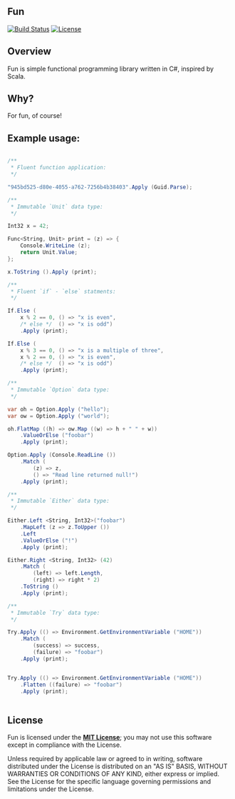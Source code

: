 ## Fun

[![Build Status](https://travis-ci.org/sungiant/fun.png?branch=master)](https://travis-ci.org/sungiant/fun)
[![License](https://img.shields.io/badge/license-MIT-lightgrey.svg)](https://github.com/sungiant/fun/blob/master/LICENSE)

## Overview

Fun is simple functional programming library written in C#, inspired by Scala.

## Why?

For fun, of course!

## Example usage:

```cs

/**
 * Fluent function application:
 */

"945bd525-d80e-4055-a762-7256b4b38403".Apply (Guid.Parse);

/**
 * Immutable `Unit` data type:
 */

Int32 x = 42;

Func<String, Unit> print = (z) => {
	Console.WriteLine (z);
	return Unit.Value;
};

x.ToString ().Apply (print);

/**
 * Fluent `if` - `else` statments:
 */

If.Else (	
	x % 2 == 0, () => "x is even",
	/* else */  () => "x is odd")
	.Apply (print);

If.Else (
	x % 3 == 0, () => "x is a multiple of three",
	x % 2 == 0, () => "x is even",
	/* else */  () => "x is odd")
	.Apply (print);

/**
 * Immutable `Option` data type:
 */

var oh = Option.Apply ("hello");
var ow = Option.Apply ("world");

oh.FlatMap ((h) => ow.Map ((w) => h + " " + w))
    .ValueOrElse ("foobar")
	.Apply (print);

Option.Apply (Console.ReadLine ())
	.Match (
	    (z) => z,
	    () => "Read line returned null!")
	.Apply (print);

/**
 * Immutable `Either` data type:
 */

Either.Left <String, Int32>("foobar")
	.MapLeft (z => z.ToUpper ())
	.Left
	.ValueOrElse ("!")
	.Apply (print);

Either.Right <String, Int32> (42)
	.Match (
		(left) => left.Length,
		(right) => right * 2)
	.ToString ()
	.Apply (print);

/**
 * Immutable `Try` data type:
 */

Try.Apply (() => Environment.GetEnvironmentVariable ("HOME"))
	.Match (
		(success) => success,
		(failure) => "foobar")
	.Apply (print);


Try.Apply (() => Environment.GetEnvironmentVariable ("HOME"))
	.Flatten ((failure) => "foobar")
	.Apply (print);
	
```

## License

Fun is licensed under the **[MIT License][mit]**; you may not use this software except in compliance with the License.

Unless required by applicable law or agreed to in writing, software
distributed under the License is distributed on an "AS IS" BASIS,
WITHOUT WARRANTIES OR CONDITIONS OF ANY KIND, either express or implied.
See the License for the specific language governing permissions and
limitations under the License.

[mit]: https://github.com/sungiant/fun/blob/master/LICENSE

